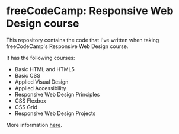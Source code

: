 # freeCodeCamp: Responsive Web Design course
This repository contains the code that I've written when taking freeCodeCamp's Responsive Web Design course.

It has the following courses:

 - Basic HTML and HTML5
 - Basic CSS
 - Applied Visual Design
 - Applied Accessibility
 - Responsive Web Design Principles
 - CSS Flexbox
 - CSS Grid
 - Responsive Web Design Projects

More information [here](https://www.freecodecamp.org/learn/responsive-web-design/).
